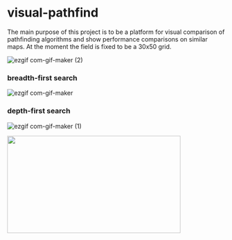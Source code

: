 # visual-pathfind
The main purpose of this project is to be a platform for visual comparison of pathfinding algorithms and show performance comparisons on similar maps.
At the moment the field is fixed to be a 30x50 grid.

![ezgif com-gif-maker (2)](https://user-images.githubusercontent.com/35083414/159813376-62de6372-7338-4b30-92c1-a859966205e5.gif)

### breadth-first search
![ezgif com-gif-maker](https://user-images.githubusercontent.com/35083414/159812924-8f71804b-35a2-431b-8cd9-c686f883b6e2.gif)

### depth-first search
![ezgif com-gif-maker (1)](https://user-images.githubusercontent.com/35083414/159812954-4097d2f8-bb02-4096-afab-762a1e0eea69.gif)

<img src="https://user-images.githubusercontent.com/35083414/159812954-4097d2f8-bb02-4096-afab-762a1e0eea69.gif" width="400" height="225">
